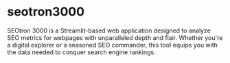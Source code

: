# seotron3000
SEOtron 3000 is a Streamlit-based web application designed to analyze SEO metrics for webpages with unparalleled depth and flair. Whether you're a digital explorer or a seasoned SEO commander, this tool equips you with the data needed to conquer search engine rankings.
